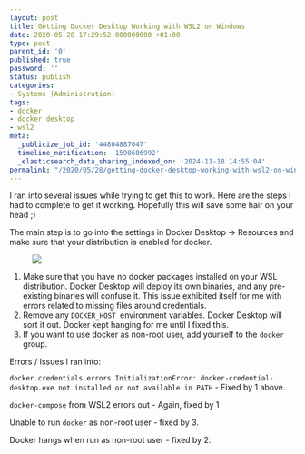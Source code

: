 ```yaml
---
layout: post
title: Getting Docker Desktop Working with WSL2 on Windows
date: 2020-05-28 17:29:52.000000000 +01:00
type: post
parent_id: '0'
published: true
password: ''
status: publish
categories:
- Systems (Administration)
tags:
- docker
- docker desktop
- wsl2
meta:
  _publicize_job_id: '44804887047'
  timeline_notification: '1590686992'
  _elasticsearch_data_sharing_indexed_on: '2024-11-18 14:55:04'
permalink: "/2020/05/28/getting-docker-desktop-working-with-wsl2-on-windows/"
---
```


I ran into several issues while trying to get this to work. Here are the
steps I had to complete to get it working. Hopefully this will save some
hair on your head ;)

The main step is to go into the settings in Docker Desktop -\> Resources
and make sure that your distribution is enabled for docker.

<figure class="wp-block-image size-large">
<img src="%7B%7Bsite.baseurl%7D%7D/assets/2020/05/image.png?w=740"
class="wp-image-1241" />
</figure>

1.  Make sure that you have no docker packages installed on your WSL
    distribution. Docker Desktop will deploy its own binaries, and any
    pre-existing binaries will confuse it. This issue exhibited itself
    for me with errors related to missing files around credentials.
2.  Remove any `DOCKER_HOST `environment variables. Docker Desktop will
    sort it out. Docker kept hanging for me until I fixed this.
3.  If you want to use docker as non-root user, add yourself to the
    `docker `group.

Errors / Issues I ran into:

`docker.credentials.errors.InitializationError: docker-credential-desktop.exe not installed or not available in PATH` -
Fixed by 1 above.

`docker-compose` from WSL2 errors out - Again, fixed by 1

Unable to run `docker` as non-root user - fixed by 3.

Docker hangs when run as non-root user - fixed by 2.

